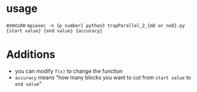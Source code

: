 # usage

execute `mpiexec -n {p number} python3 trapParallel_2_{mD or noD}.py {start value} {end value} {accuracy}`

# Additions

- you can modify `f(x)` to change the function
- `accuracy` means "how many blocks you want to cut from `start value` to `end value`"

